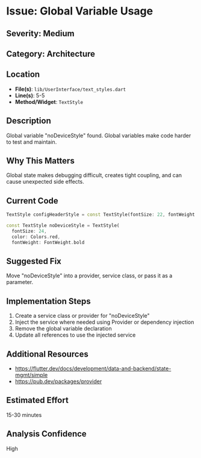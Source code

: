 # Issue: Global Variable Usage

## Severity: Medium

## Category: Architecture

## Location
- **File(s)**: `lib/UserInterface/text_styles.dart`
- **Line(s)**: 5-5
- **Method/Widget**: `TextStyle`

## Description
Global variable "noDeviceStyle" found. Global variables make code harder to test and maintain.

## Why This Matters
Global state makes debugging difficult, creates tight coupling, and can cause unexpected side effects.

## Current Code
```dart
TextStyle configHeaderStyle = const TextStyle(fontSize: 22, fontWeight: FontWeight.bold, decoration: TextDecoration.underline);

const TextStyle noDeviceStyle = TextStyle(
  fontSize: 24, 
  color: Colors.red, 
  fontWeight: FontWeight.bold
```

## Suggested Fix
Move "noDeviceStyle" into a provider, service class, or pass it as a parameter.

## Implementation Steps
1. Create a service class or provider for "noDeviceStyle"
2. Inject the service where needed using Provider or dependency injection
3. Remove the global variable declaration
4. Update all references to use the injected service

## Additional Resources
- https://flutter.dev/docs/development/data-and-backend/state-mgmt/simple
- https://pub.dev/packages/provider

## Estimated Effort
15-30 minutes

## Analysis Confidence
High
